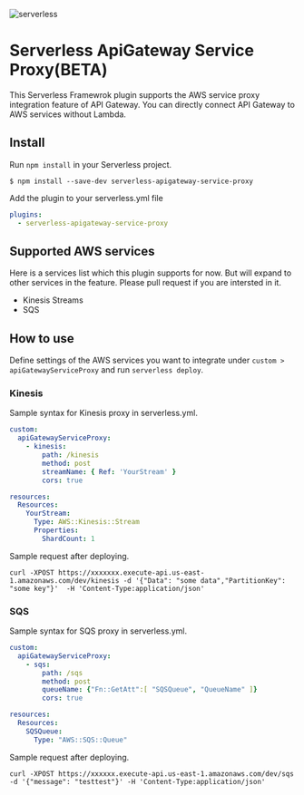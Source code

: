 ![serverless](http://public.serverless.com/badges/v3.svg)

# Serverless ApiGateway Service Proxy(BETA)
This Serverless Framewrok plugin supports the AWS service proxy integration feature of API Gateway. You can directly connect API Gateway to AWS services without Lambda.

## Install
Run `npm install` in your Serverless project.

```
$ npm install --save-dev serverless-apigateway-service-proxy
```
Add the plugin to your serverless.yml file

```yaml
plugins:
  - serverless-apigateway-service-proxy
```

## Supported AWS services
Here is a services list which this plugin supports for now. But will expand to other services in the feature.
Please pull request if you are intersted in it.

- Kinesis Streams
- SQS

## How to use
Define settings of the AWS services you want to integrate under `custom > apiGatewayServiceProxy` and run `serverless deploy`.

### Kinesis
Sample syntax for Kinesis proxy in serverless.yml.
```yaml
custom:
  apiGatewayServiceProxy:
    - kinesis:
        path: /kinesis
        method: post
        streamName: { Ref: 'YourStream' }
        cors: true

resources:
  Resources:
    YourStream:
      Type: AWS::Kinesis::Stream
      Properties:
        ShardCount: 1
```

Sample request after deploying.
```
curl -XPOST https://xxxxxxx.execute-api.us-east-1.amazonaws.com/dev/kinesis -d '{"Data": "some data","PartitionKey": "some key"}'  -H 'Content-Type:application/json'
```

### SQS
Sample syntax for SQS proxy in serverless.yml.
```yaml
custom:
  apiGatewayServiceProxy:
    - sqs:
        path: /sqs
        method: post
        queueName: {"Fn::GetAtt":[ "SQSQueue", "QueueName" ]}
        cors: true

resources:
  Resources:
    SQSQueue:
      Type: "AWS::SQS::Queue"
```

Sample request after deploying.
```
curl -XPOST https://xxxxxx.execute-api.us-east-1.amazonaws.com/dev/sqs -d '{"message": "testtest"}' -H 'Content-Type:application/json'
```
